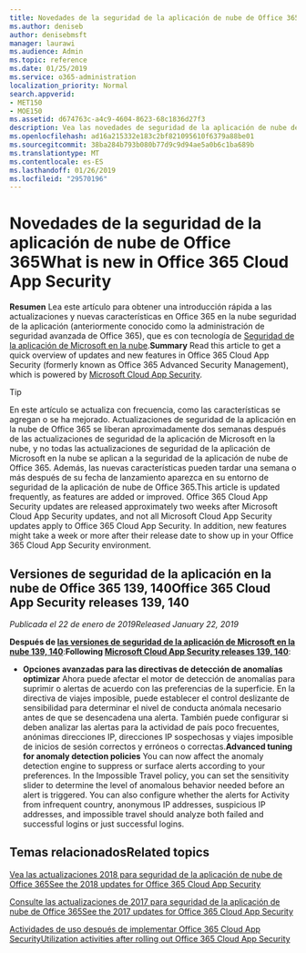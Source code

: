 ```yaml
---
title: Novedades de la seguridad de la aplicación de nube de Office 365
ms.author: deniseb
author: denisebmsft
manager: laurawi
ms.audience: Admin
ms.topic: reference
ms.date: 01/25/2019
ms.service: o365-administration
localization_priority: Normal
search.appverid:
- MET150
- MOE150
ms.assetid: d674763c-a4c9-4604-8623-68c1836d27f3
description: Vea las novedades de seguridad de la aplicación de nube de Office 365
ms.openlocfilehash: ad16a215332e183c2bf821095610f6379a88be01
ms.sourcegitcommit: 38ba284b793b080b77d9c9d94ae5a0b6c1ba689b
ms.translationtype: MT
ms.contentlocale: es-ES
ms.lasthandoff: 01/26/2019
ms.locfileid: "29570196"
---
```

# <a name="what-is-new-in-office-365-cloud-app-security"></a><span data-ttu-id="336e0-103">Novedades de la seguridad de la aplicación de nube de Office 365</span><span class="sxs-lookup"><span data-stu-id="336e0-103">What is new in Office 365 Cloud App Security</span></span>

<span data-ttu-id="336e0-104">**Resumen** Lea este artículo para obtener una introducción rápida a las actualizaciones y nuevas características en Office 365 en la nube seguridad de la aplicación (anteriormente conocido como la administración de seguridad avanzada de Office 365), que es con tecnología de [Seguridad de la aplicación de Microsoft en la nube](https://aka.ms/whatiscas).</span><span class="sxs-lookup"><span data-stu-id="336e0-104">**Summary** Read this article to get a quick overview of updates and new features in Office 365 Cloud App Security (formerly known as Office 365 Advanced Security Management), which is powered by [Microsoft Cloud App Security](https://aka.ms/whatiscas).</span></span>
  
> [!TIP]
> <span data-ttu-id="336e0-p101">En este artículo se actualiza con frecuencia, como las características se agregan o se ha mejorado. Actualizaciones de seguridad de la aplicación en la nube de Office 365 se liberan aproximadamente dos semanas después de las actualizaciones de seguridad de la aplicación de Microsoft en la nube, y no todas las actualizaciones de seguridad de la aplicación de Microsoft en la nube se aplican a la seguridad de la aplicación de nube de Office 365. Además, las nuevas características pueden tardar una semana o más después de su fecha de lanzamiento aparezca en su entorno de seguridad de la aplicación de nube de Office 365.</span><span class="sxs-lookup"><span data-stu-id="336e0-p101">This article is updated frequently, as features are added or improved. Office 365 Cloud App Security updates are released approximately two weeks after Microsoft Cloud App Security updates, and not all Microsoft Cloud App Security updates apply to Office 365 Cloud App Security. In addition, new features might take a week or more after their release date to show up in your Office 365 Cloud App Security environment.</span></span>

## <a name="office-365-cloud-app-security-releases-139-140"></a><span data-ttu-id="336e0-108">Versiones de seguridad de la aplicación en la nube de Office 365 139, 140</span><span class="sxs-lookup"><span data-stu-id="336e0-108">Office 365 Cloud App Security releases 139, 140</span></span>

<span data-ttu-id="336e0-109">*Publicada el 22 de enero de 2019*</span><span class="sxs-lookup"><span data-stu-id="336e0-109">*Released January 22, 2019*</span></span>

<span data-ttu-id="336e0-110">**Después de [las versiones de seguridad de la aplicación de Microsoft en la nube 139, 140](https://docs.microsoft.com/cloud-app-security/release-notes#cloud-app-security-release-139-140)**:</span><span class="sxs-lookup"><span data-stu-id="336e0-110">**Following [Microsoft Cloud App Security releases 139, 140](https://docs.microsoft.com/cloud-app-security/release-notes#cloud-app-security-release-139-140)**:</span></span>

- <span data-ttu-id="336e0-p102">**Opciones avanzadas para las directivas de detección de anomalías optimizar** Ahora puede afectar el motor de detección de anomalías para suprimir o alertas de acuerdo con las preferencias de la superficie. En la directiva de viajes imposible, puede establecer el control deslizante de sensibilidad para determinar el nivel de conducta anómala necesario antes de que se desencadena una alerta. También puede configurar si deben analizar las alertas para la actividad de país poco frecuentes, anónimas direcciones IP, direcciones IP sospechosas y viajes imposible de inicios de sesión correctos y erróneos o correctas.</span><span class="sxs-lookup"><span data-stu-id="336e0-p102">**Advanced tuning for anomaly detection policies** You can now affect the anomaly detection engine to suppress or surface alerts according to your preferences. In the Impossible Travel policy, you can set the sensitivity slider to determine the level of anomalous behavior needed before an alert is triggered. You can also configure whether the alerts for Activity from infrequent country, anonymous IP addresses, suspicious IP addresses, and impossible travel should analyze both failed and successful logins or just successful logins.</span></span> 

## <a name="related-topics"></a><span data-ttu-id="336e0-114">Temas relacionados</span><span class="sxs-lookup"><span data-stu-id="336e0-114">Related topics</span></span>

[<span data-ttu-id="336e0-115">Vea las actualizaciones 2018 para seguridad de la aplicación de nube de Office 365</span><span class="sxs-lookup"><span data-stu-id="336e0-115">See the 2018 updates for Office 365 Cloud App Security</span></span>](new-in-office-365-cas-2018.md)

[<span data-ttu-id="336e0-116">Consulte las actualizaciones de 2017 para seguridad de la aplicación de nube de Office 365</span><span class="sxs-lookup"><span data-stu-id="336e0-116">See the 2017 updates for Office 365 Cloud App Security</span></span>](new-in-office-365-cas-2017.md)
    
[<span data-ttu-id="336e0-117">Actividades de uso después de implementar Office 365 Cloud App Security</span><span class="sxs-lookup"><span data-stu-id="336e0-117">Utilization activities after rolling out Office 365 Cloud App Security</span></span>](utilization-activities-for-ocas.md)